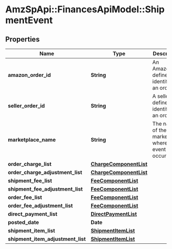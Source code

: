 # AmzSpApi::FinancesApiModel::ShipmentEvent

## Properties
Name | Type | Description | Notes
------------ | ------------- | ------------- | -------------
**amazon_order_id** | **String** | An Amazon-defined identifier for an order. | [optional] 
**seller_order_id** | **String** | A seller-defined identifier for an order. | [optional] 
**marketplace_name** | **String** | The name of the marketplace where the event occurred. | [optional] 
**order_charge_list** | [**ChargeComponentList**](ChargeComponentList.md) |  | [optional] 
**order_charge_adjustment_list** | [**ChargeComponentList**](ChargeComponentList.md) |  | [optional] 
**shipment_fee_list** | [**FeeComponentList**](FeeComponentList.md) |  | [optional] 
**shipment_fee_adjustment_list** | [**FeeComponentList**](FeeComponentList.md) |  | [optional] 
**order_fee_list** | [**FeeComponentList**](FeeComponentList.md) |  | [optional] 
**order_fee_adjustment_list** | [**FeeComponentList**](FeeComponentList.md) |  | [optional] 
**direct_payment_list** | [**DirectPaymentList**](DirectPaymentList.md) |  | [optional] 
**posted_date** | **Date** |  | [optional] 
**shipment_item_list** | [**ShipmentItemList**](ShipmentItemList.md) |  | [optional] 
**shipment_item_adjustment_list** | [**ShipmentItemList**](ShipmentItemList.md) |  | [optional] 

